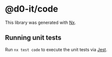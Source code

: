 # @d0-it/code

This library was generated with [Nx](https://nx.dev).

## Running unit tests

Run `nx test code` to execute the unit tests via [Jest](https://jestjs.io).
